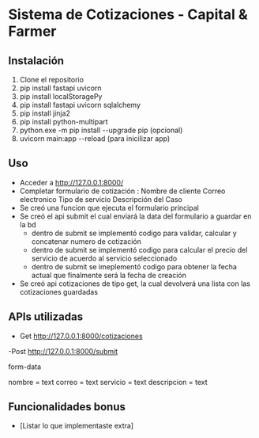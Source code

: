 # Sistema de Cotizaciones - Capital & Farmer

## Instalación
1. Clone el repositorio
2. pip install fastapi uvicorn
3. pip install localStoragePy
4. pip install fastapi uvicorn sqlalchemy
5. pip install jinja2
6. pip install python-multipart
7. python.exe -m pip install --upgrade pip (opcional)
8. uvicorn main:app --reload (para inicilizar app)

## Uso
- Acceder a http://127.0.0.1:8000/
- Completar formulario de cotización :  Nombre de cliente
                                        Correo electronico
                                        Tipo de servicio
                                        Descripción del Caso
- Se creó una funcion que ejecuta el formulario principal
- Se creó el api submit el cual enviará la data del formulario a guardar en la bd
    - dentro de submit se implementó codigo para validar, calcular y concatenar numero de cotización
    - dentro de submit se implementó codigo para calcular el precio del servicio de acuerdo al servicio seleccionado
    - dentro de submit se imeplementó codigo para obtener la fecha actual que finalmente será la fecha de creación
- Se creó api cotizaciones de tipo get, la cual devolverá una lista con las cotizaciones guardadas

## APIs utilizadas
- Get
http://127.0.0.1:8000/cotizaciones

-Post
http://127.0.0.1:8000/submit

form-data

nombre = text
correo = text
servicio = text
descripcion = text

## Funcionalidades bonus
- [Listar lo que implementaste extra]

